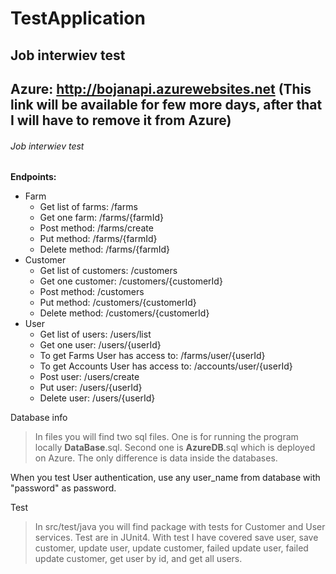 # TestApplication
## Job interwiev test <h2> Azure: http://bojanapi.azurewebsites.net (This link will be available for few more days, after that I will have to remove it from Azure)
###### Job interwiev test <h6>
**Endpoints:**
* Farm
  * Get list of farms: /farms
  * Get one farm: /farms/{farmId}
  * Post method: /farms/create
  * Put method: /farms/{farmId}
  * Delete method: /farms/{farmId}
* Customer
  * Get list of customers: /customers
  * Get one customer: /customers/{customerId}
  * Post method: /customers
  * Put method: /customers/{customerId}
  * Delete method: /customers/{customerId}
* User
  * Get list of users: /users/list
  * Get one user: /users/{userId}
  * To get Farms User has access to: /farms/user/{userId}
  * To get Accounts User has access to: /accounts/user/{userId}
  * Post user: /users/create
  * Put user: /users/{userId}
  * Delete user: /users/{userId}
 
Database info

> In files you will find two sql files. One is for running the program locally **DataBase**.sql.
> Second one is **AzureDB**.sql which is deployed on Azure. The only difference is data inside the databases. 

When you test User authentication, use any user_name from database with "password" as password.


Test

> In src/test/java you will find package with tests for Customer and User services. Test are in JUnit4. With test I have
> covered save user, save customer, update user, update customer, failed update user, failed update customer, get user by id, and get all users.

